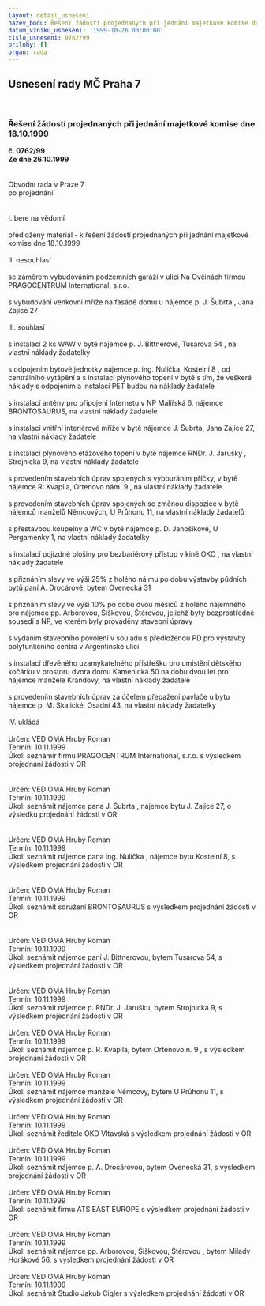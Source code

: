 ```yaml
---
layout: detail_usneseni
nazev_bodu: Řešení žádostí projednaných při jednání majetkové komise dne 18.10.1999
datum_vzniku_usneseni: '1999-10-26 00:00:00'
cislo_usneseni: 0762/99
prilohy: []
organ: rada
---
```

<div id="ucUsn_pList" class="usn">
	<span><h2>Usnesení rady MČ Praha 7 </h2>
<br></span><div class="standBody">
<span><h3>Řešení žádostí projednaných při jednání majetkové komise dne 18.10.1999</h3></span><div class="center">
		<strong>č. 0762/99</strong><br>
	</div>
<div class="center">
		<strong>Ze dne 26.10.1999</strong><br><br>
	</div>
<br>Obvodní rada v Praze 7<br>po projednání<br><br><br>I.	bere na vědomí<br><br> předložený materiál - k řešení žádostí projednaných při jednání majetkové komise dne 18.10.1999<br><br>II.	nesouhlasí<br><br>se záměrem vybudováním podzemních garáží v ulici Na Ovčinách firmou PRAGOCENTRUM International, s.r.o.<br><br>s vybudování venkovní mříže na fasádě domu u  nájemce p. J. Šubrta , Jana Zajíce 27<br><br>III.	souhlasí <br><br>s instalací 2 ks WAW v bytě nájemce p. J. Bittnerové, Tusarova 54 , na vlastní náklady žadatelky<br><br>s odpojením bytové jednotky nájemce p. ing. Nulíčka, Kostelní 8 ,  od centrálního vytápění a s instalací plynového topení v bytě s tím, že veškeré náklady s odpojením a instalací PET budou na náklady žadatele<br><br>s instalací antény pro připojení Internetu v NP Malířská 6, nájemce BRONTOSAURUS, na vlastní náklady žadatele<br><br>s instalací vnitřní interiérové mříže v bytě nájemce J. Šubrta, Jana Zajíce 27, na vlastní náklady žadatele<br><br>s instalací plynového etážového topení v bytě nájemce RNDr. J. Jarušky , Strojnická 9, na vlastní náklady žadatele<br><br>s provedením stavebních úprav spojených s vybouráním příčky,  v bytě nájemce R: Kvapila, Ortenovo nám. 9 , na vlastní náklady žadatele<br><br>s provedením stavebních úprav spojených se změnou dispozice v bytě nájemců manželů Němcových, U Průhonu 11, na vlastní náklady žadatelů<br><br>s přestavbou koupelny a WC v bytě nájemce p. D. Janošíkové, U Pergamenky 1, na vlastní náklady žadatelky<br><br>s instalací pojízdné plošiny pro bezbariérový přístup v kině OKO , na vlastní náklady žadatele<br><br>s přiznáním slevy ve výši 25% z holého nájmu po dobu výstavby půdních bytů paní A. Drocárové, bytem Ovenecká 31<br><br>s přiznáním slevy ve výši 10% po dobu dvou měsíců z holého nájemného pro nájemce pp. Arborovou, Šiškovou, Štérovou, jejichž byty bezprostředně sousedí s NP, ve kterém byly prováděny stavební úpravy<br><br>s vydáním stavebního povolení v souladu s předloženou PD pro výstavby polyfunkčního centra v Argentinské ulici<br><br>s instalací dřevěného uzamykatelného přístřešku pro umístění dětského kočárku v prostoru dvora domu Kamenická 50 na dobu dvou let pro nájemce manžele Krandovy, na vlastní náklady žadatele<br><br>s provedením stavebních úprav za účelem přepažení pavlače u bytu nájemce p. M. Skalické, Osadní 43, na vlastní náklady žadatelky<br><br>IV.	ukládá <br><br> Určen:	     	VED OMA Hrubý Roman<br>Termín: 10.11.1999<br>Úkol:	seznámir firmu PRAGOCENTRUM International, s.r.o. s výsledkem projednání žádosti v OR<br> <br><br> Určen:	     	VED OMA Hrubý Roman<br>Termín: 10.11.1999<br>Úkol:	seznámit nájemce  pana J. Šubrta , nájemce bytu J. Zajíce 27, o výsledku projednání žádosti v OR<br> <br><br> Určen:	     	VED OMA Hrubý Roman<br>Termín: 10.11.1999<br>Úkol:	seznámit  nájemce pana ing. Nulíčka , nájemce bytu Kostelní 8, s výsledkem projednání žádosti v OR<br> <br><br> Určen:	     	VED OMA Hrubý Roman<br>Termín: 10.11.1999<br>Úkol:	seznámit sdružení BRONTOSAURUS s výsledkem projednání žádosti v OR<br> <br><br> Určen:	     	VED OMA Hrubý Roman<br>Termín: 10.11.1999<br>Úkol:	seznámit nájemce  paní J. Bittnerovou, bytem Tusarova 54, s výsledkem projednání žádosti v OR<br> <br><br> Určen:	     	VED OMA Hrubý Roman<br>Termín: 10.11.1999<br>Úkol:	seznámit nájemce p. RNDr. J. Jarušku, bytem Strojnická 9, s výsledkem projednání žádosti v OR<br> <br> Určen:	     	VED OMA Hrubý Roman<br>Termín: 10.11.1999<br>Úkol:	seznámit nájemce p. R. Kvapila, bytem Ortenovo n. 9 , s výsledkem projednání žádosti v OR<br> <br> Určen:	     	VED OMA Hrubý Roman<br>Termín: 10.11.1999<br>Úkol:	seznámit nájemce manžele Němcovy, bytem U Průhonu 11, s výsledkem projednání žádosti v OR<br> <br> Určen:	     	VED OMA Hrubý Roman<br>Termín: 10.11.1999<br>Úkol:	seznámit ředitele OKD Vltavská s výsledkem projednání žádosti v OR<br> <br> Určen:	     	VED OMA Hrubý Roman<br>Termín: 10.11.1999<br>Úkol:	seznámit nájemce p. A. Drocárovou, bytem Ovenecká 31, s výsledkem projednání žádosti v OR<br> <br> Určen:	     	VED OMA Hrubý Roman<br>Termín: 10.11.1999<br>Úkol:	seznámit firmu ATS EAST EUROPE s výsledkem projednání žádosti v OR<br> <br> Určen:	     	VED OMA Hrubý Roman<br>Termín: 10.11.1999<br>Úkol:	seznámit nájemce pp. Arborovou, Šiškovou, Štérovou , bytem Milady Horákové 56, s výsledkem projednání žádosti v OR<br> <br> Určen:	     	VED OMA Hrubý Roman<br>Termín: 10.11.1999<br>Úkol:	seznámit Studio Jakub Cigler s výsledkem projednání žádosti v OR<br>
</div>
</div>